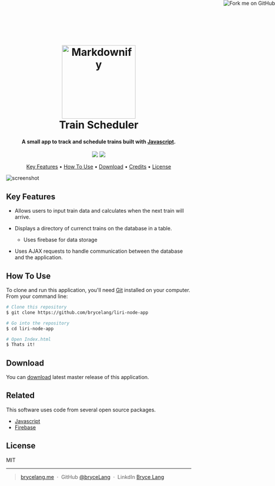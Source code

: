 <h1 align="center">
  <br>
  <a href="http://www.amitmerchant.com/electron-markdownify"><img src="https://encrypted-tbn0.gstatic.com/images?q=tbn:ANd9GcRPTmnEvJwt77nWF_gazXXZtT6tlZcOUkPekWpk4exvUY2TDj1IZw" alt="Markdownify" width="200"></a>
  <br>
  Train Scheduler
  <br>
</h1>

<h4 align="center">A small app to track and schedule trains built with <a href="https://javascript.org/" target="_blank">Javascript</a>.</h4>

<a href="https://github.com/brycelang/liri-node-app"><img style="position: absolute; top: 0; right: 0; border: 0;" src="https://s3.amazonaws.com/github/ribbons/forkme_right_darkblue_121621.png" alt="Fork me on GitHub"></a>

<p align="center">

  <a href="">
  <img src="https://img.shields.io/badge/Version-1.0.0-LIGHTBLUE.svg"></a>
  
  <a href="">
    <img src="https://img.shields.io/badge/$-donate-ff69b4.svg?maxAge=2592000&amp;style=flat">
  </a>
</p>

<p align="center">
  <a href="#key-features">Key Features</a> •
  <a href="#how-to-use">How To Use</a> •
  <a href="#download">Download</a> •
  <a href="#credits">Credits</a> •
  <a href="#license">License</a>
</p>

![screenshot](https://thumbs.gfycat.com/ImperfectHauntingCats-size_restricted.gif)

## Key Features

* Allows users to input train data and calculates when the next train will arrive.

* Displays a directory of currenct trains on the database in a table.
  - Uses firebase for data storage

* Uses AJAX requests to handle communication between the database and the application.

## How To Use

To clone and run this application, you'll need [Git](https://git-scm.com) installed on your computer. From your command line:

```bash
# Clone this repository
$ git clone https://github.com/brycelang/liri-node-app

# Go into the repository
$ cd liri-node-app

# Open Index.html
$ Thats it!

```

## Download

You can [download](https://github.com/brycelang/liri-node-app/archive/master.zip) latest master release of this application.

## Related

This software uses code from several open source packages.

- [Javascript](https://javascript.org/)
- [Firebase](https://firebase.org)

## License

MIT

---

> [brycelang.me](https://www.amitmerchant.com) &nbsp;&middot;&nbsp;
> GitHub [@bryceLang](https://github.com/amitmerchant1990) &nbsp;&middot;&nbsp;
> LinkdIn [Bryce Lang](https://)
